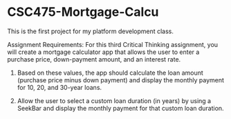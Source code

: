 # CSC475-Mortgage-Calcu

This is the first project for my platform development class.

Assignment Requirements:
For this third Critical Thinking assignment, you will create a mortgage calculator app that allows the user to enter a purchase price, down-payment amount, and an interest rate.

1. Based on these values, the app should calculate the loan amount (purchase price minus down payment) and display the monthly payment for 10, 20, and 30-year loans.

2. Allow the user to select a custom loan duration (in years) by using a SeekBar and display the monthly payment for that custom loan duration.
